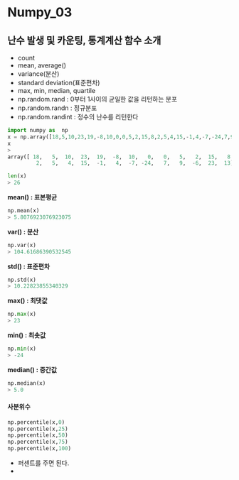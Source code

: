 # Numpy_03

## 난수 발생 및 카운팅, 통계계산 함수 소개

- count
- mean, average()
- variance(분산)
- standard deviation(표준편차)
- max, min, median, quartile
- np.random.rand : 0부터 1사이의 균일한 값을 리턴하는 분포
- np.random.randn : 정규분포
- np.random.randint : 정수의 난수를 리턴한다

```python
import numpy as  np
x = np.array([18,5,10,23,19,-8,10,0,0,5,2,15,8,2,5,4,15,-1,4,-7,-24,7,9,-6,23,13])
x
>
array([ 18,   5,  10,  23,  19,  -8,  10,   0,   0,   5,   2,  15,   8,
         2,   5,   4,  15,  -1,   4,  -7, -24,   7,   9,  -6,  23,  13])
```

```python
len(x)
> 26
```

**mean() : 표본평균** 

```python
np.mean(x)
> 5.8076923076923075
```

**var() : 분산**

```python
np.var(x)
> 104.61686390532545
```

**std() : 표준편차**

```python
np.std(x)
> 10.22823855340329
```

**max() : 최댓값**

```python
np.max(x)
> 23
```

**min() : 최솟값**

```python
np.min(x)
> -24
```

**median() : 중간값**

```python
np.median(x)
> 5.0
```

#### 사분위수

```python
np.percentile(x,0)
np.percentile(x,25)
np.percentile(x,50)
np.percentile(x,75)
np.percentile(x,100)
```

- 퍼센트를 주면 된다.
- 